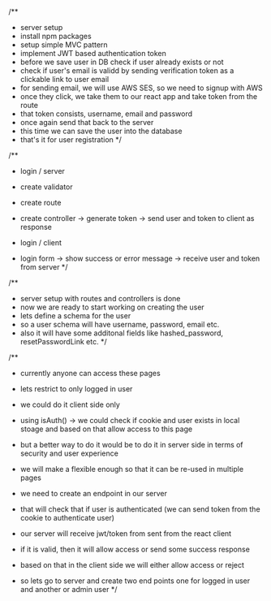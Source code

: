 /\*\*

-   server setup
-   install npm packages
-   setup simple MVC pattern
-   implement JWT based authentication token
-   before we save user in DB check if user already exists or not
-   check if user's email is validd by sending verification token as a clickable link to user email
-   for sending email, we will use AWS SES, so we need to signup with AWS
-   once they click, we take them to our react app and take token from the route
-   that token consists, username, email and password
-   once again send that back to the server
-   this time we can save the user into the database
-   that's it for user registration
    \*/

/\*\*

-   login / server
-   create validator
-   create route
-   create controller -> generate token -> send user and token to client as response

-   login / client
-   login form -> show success or error message -> receive user and token from server
    \*/

/\*\*

-   server setup with routes and controllers is done
-   now we are ready to start working on creating the user
-   lets define a schema for the user
-   so a user schema will have username, password, email etc.
-   also it will have some additonal fields like hashed_password, resetPasswordLink etc.
    \*/

/\*\*

-   currently anyone can access these pages
-   lets restrict to only logged in user
-   we could do it client side only
-   using isAuth() -> we could check if cookie and user exists in local stoage and based on that allow access to this page
-   but a better way to do it would be to do it in server side in terms of security and user experience
-   we will make a flexible enough so that it can be re-used in multiple pages

-   we need to create an endpoint in our server
-   that will check that if user is authenticated (we can send token from the cookie to authenticate user)
-   our server will receive jwt/token from sent from the react client
-   if it is valid, then it will allow access or send some success response
-   based on that in the client side we will either allow access or reject
-   so lets go to server and create two end points one for logged in user and another or admin user
    \*/

